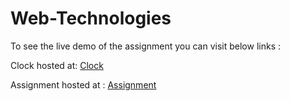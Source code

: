 # Web-Technologies

To see the live demo of the assignment you can visit below links : 

Clock hosted at: [Clock](https://yogeshr1.000webhostapp.com/)

Assignment hosted at : [Assignment](https://yogeshwt.000webhostapp.com/)
